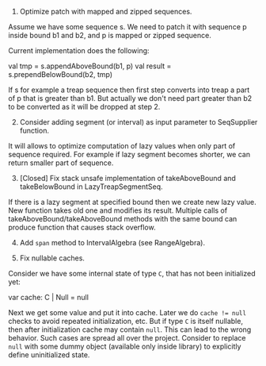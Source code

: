 1. Optimize patch with mapped and zipped sequences.

Assume we have some sequence s. We need to patch it with sequence p inside bound b1 and b2, and p is mapped or zipped sequence.

Current implementation does the following:

val tmp = s.appendAboveBound(b1, p)
val result = s.prependBelowBound(b2, tmp)

If s for example a treap sequence then first step converts into treap a part of p that is greater than b1. But actually we don't need part greater than b2 to be converted as it will be dropped at step 2.

2. Consider adding segment (or interval) as input parameter to SeqSupplier function.

It will allows to optimize computation of lazy values when only part of sequence required. For example if lazy segment becomes shorter, we can return smaller part of sequence.

3. [Closed] Fix stack unsafe implementation of takeAboveBound and takeBelowBound in LazyTreapSegmentSeq.

If there is a lazy segment at specified bound then we create new lazy value. New function takes old one and modifies its result. Multiple calls of takeAboveBound/takeAboveBound methods with the same bound can produce function that causes stack overflow.

4. Add `span` method to IntervalAlgebra (see RangeAlgebra).

5. Fix nullable caches.

Consider we have some internal state of type `C`, that has not been initialized yet:

var cache: C | Null = null

Next we get some value and put it into cache. Later we do `cache != null` checks to avoid repeated initialization, etc.
But if type `C` is itself nullable, then after initialization cache may contain `null`. This can lead to the wrong
behavior. Such cases are spread all over the project. Consider to replace `null` with some dummy object (available
only inside library) to explicitly define uninitialized state.